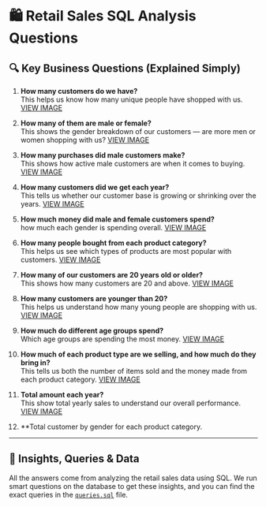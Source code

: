 # 🛍️ Retail Sales SQL Analysis Questions

## 🔍 Key Business Questions (Explained Simply)

1. **How many customers do we have?**  
   This helps us know how many unique people have shopped with us.
   [VIEW IMAGE](https://github.com/Swiss111/Retail-sales-SQL-analysis/blob/c8f0977adf8a187b9b74094906ad019869ffa23f/total%20customer.png)

2. **How many of them are male or female?**  
   This shows the gender breakdown of our customers — are more men or women shopping with us?
   [VIEW IMAGE](https://github.com/Swiss111/Retail-sales-SQL-analysis/blob/55d78d0d131ef2c04ebfe1a1ce2ff8ab7959fed0/No%20of%20male%20and%20female.png)

3. **How many purchases did male customers make?**  
   This shows how active male customers are when it comes to buying.
   [VIEW IMAGE](https://github.com/Swiss111/Retail-sales-SQL-analysis/blob/617fdc82fa4e5ebff2855728109524ffecbb9361/no%20of%20prod%20puch%20by%20male.png)

4. **How many customers did we get each year?**  
   This tells us whether our customer base is growing or shrinking over the years.
   [VIEW IMAGE]()

5. **How much money did male and female customers spend?**  
    how much each gender is spending overall.
   [VIEW IMAGE]()

6. **How many people bought from each product category?**  
   This helps us see which types of products are most popular with customers.
   [VIEW IMAGE]()

7. **How many of our customers are 20 years old or older?**  
   This shows how many  customers are 20 and above.
   [VIEW IMAGE]()

8. **How many customers are younger than 20?**  
   This helps us understand how many young people are shopping with us.
   [VIEW IMAGE]()
9. **How much do different age groups spend?**  
  Which age groups are spending the most money.
   [VIEW IMAGE]()
10. **How much of each product type are we selling, and how much do they bring in?**  
    This tells us both the number of items sold and the money made from each product category.
   [VIEW IMAGE]()
11. **Total amount each year?**  
    This show total yearly sales to understand our overall performance.
   [VIEW IMAGE]()
12. **Total customer by gender for each product category.

---

## 🧠 Insights, Queries & Data

All the answers come from analyzing the retail sales data using SQL. We run smart questions on the database to get these insights, and you can find the exact queries in the [`queries.sql`](https://github.com/Swiss111/Retail-sales-SQL-analysis/blob/271eb9300b614891e19f001b172044eaef30c1b6/quaries.sql) file.
